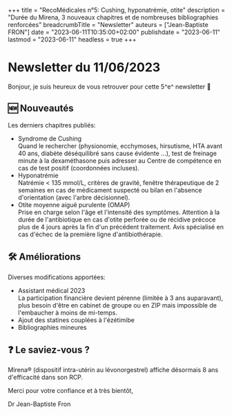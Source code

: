 +++
title = "RecoMédicales n°5: Cushing, hyponatrémie, otite"
description = "Durée du Mirena, 3 nouveaux chapitres et de nombreuses bibliographies renforcées"
breadcrumbTitle = "Newsletter"
auteurs = ["Jean-Baptiste FRON"]
date = "2023-06-11T10:35:00+02:00"
publishdate = "2023-06-11"
lastmod = "2023-06-11"
headless = true
+++

# Newsletter du 11/06/2023

Bonjour, je suis heureux de vous retrouver pour cette 5^e^ newsletter 📰

## 🆕 Nouveautés

Les derniers chapitres publiés:

- Syndrome de Cushing  
  Quand le rechercher (physionomie, ecchymoses, hirsutisme, HTA avant 40 ans, diabète déséquilibré sans cause évidente ...), test de freinage minute à la dexaméthasone puis adresser au Centre de compétence en cas de test positif (coordonnées incluses).
- Hyponatrémie  
  Natrémie < 135 mmol/L, critères de gravité, fenêtre thérapeutique de 2 semaines en cas de médicament suspecté ou bilan en l'absence d'orientation (avec l'arbre décisionnel).
- Otite moyenne aiguë purulente (OMAP)  
  Prise en charge selon l'âge et l'intensité des symptômes. Attention à la durée de l'antibiotique en cas d'otite perforée ou de récidive précoce plus de 4 jours après la fin d'un précédent traitement. Avis spécialisé en cas d'échec de la première ligne d'antibiothérapie.

## 🛠️ Améliorations

Diverses modifications apportées:

- Assistant médical 2023  
  La participation financière devient pérenne (limitée à 3 ans auparavant), plus besoin d'être en cabinet de groupe ou en ZIP mais impossible de l'embaucher à moins de mi-temps.
- Ajout des statines couplées à l'ézétimibe
- Bibliographies mineures

## ❓ Le saviez-vous ?

Mirena® (dispositif intra-utérin au lévonorgestrel) affiche désormais 8 ans d'efficacité dans son RCP.

Merci pour votre confiance et à très bientôt,

Dr Jean-Baptiste Fron
